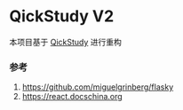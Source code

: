 # QickStudy V2

本项目基于 [QickStudy](https://github.com/C4skg/QickStudy) 进行重构



### 参考

1. https://github.com/miguelgrinberg/flasky
2. https://react.docschina.org
